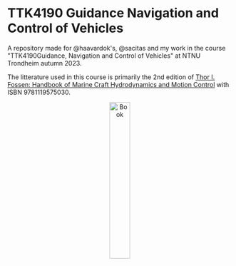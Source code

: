 # TTK4190 Guidance Navigation and Control of Vehicles
A repository made for @haavardok's, @sacitas and my work in the course "TTK4190Guidance, Navigation and Control of Vehicles" at NTNU Trondheim autumn 2023.

The litterature used in this course is primarily the 2nd edition of [Thor I. Fossen: Handbook of Marine Craft Hydrodynamics and Motion Control](https://www.wiley.com/en-us/Handbook+of+Marine+Craft+Hydrodynamics+and+Motion+Control%2C+2nd+Edition-p-9781119575030) with ISBN 9781119575030.

<p align="center">
<img src="https://media.wiley.com/product_data/coverImage300/52/11195750/1119575052.jpg" alt="Book" width="30%" height="30%" />
</p>



